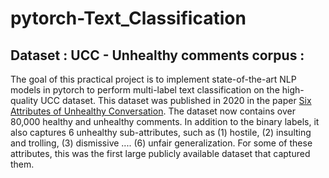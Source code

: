 # pytorch-Text_Classification

## Dataset : UCC - Unhealthy comments corpus :

The goal of this practical project is to implement state-of-the-art NLP models in pytorch to perform multi-label text classification on the high-quality UCC dataset. This dataset was published in 2020 in the paper [Six Attributes of Unhealthy Conversation](https://arxiv.org/abs/2010.07410). 
The dataset now contains over 80,000 healthy and unhealthy comments. In addition to the binary labels, it also captures 6 unhealthy sub-attributes, such as (1) hostile, (2) insulting and trolling, (3) dismissive .... (6) unfair generalization. For some of these attributes, this was the first large publicly available dataset that captured them.

